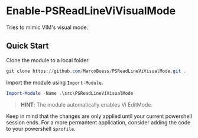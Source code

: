 # Enable-PSReadLineViVisualMode

Tries to mimic VIM's visual mode.

## Quick Start

Clone the module to a local folder.

```powershell
git clone https://github.com/MarcoBuess/PSReadLineViVisualMode.git .
```

Import the module using `Import-Module`.

```powershell
Import-Module -Name .\src\PSReadLineViVisualMode
```

> **HINT**: The module automatically enables Vi EditMode.

Keep in mind that the changes are only applied until your current powershell session ends.
For a more permantent application, consider adding the code to your powershell `$profile`.
